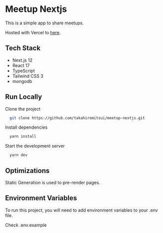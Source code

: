 # Meetup Nextjs

This is a simple app to share meetups.

Hosted with Vercel to [here](https://meetup-nextjs-flax.vercel.app/).

## Tech Stack

- Next.js 12
- React 17
- TypeScript
- Tailwind CSS 3
- mongodb

## Run Locally

Clone the project

```bash
  git clone https://github.com/takahiromitsui/meetup-nextjs.git
```

Install dependencies

```bash
  yarn install
```

Start the development server

```bash
  yarn dev
```

## Optimizations

Static Generation is used to pre-render pages.

## Environment Variables

To run this project, you will need to add environment variables to your .env file.

Check .env.example
